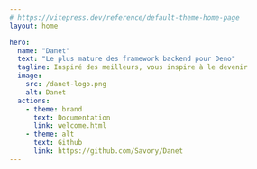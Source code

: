 ```yaml
---
# https://vitepress.dev/reference/default-theme-home-page
layout: home

hero:
  name: "Danet"
  text: "Le plus mature des framework backend pour Deno"
  tagline: Inspiré des meilleurs, vous inspire à le devenir
  image:
    src: /danet-logo.png
    alt: Danet
  actions:
    - theme: brand
      text: Documentation
      link: welcome.html
    - theme: alt
      text: Github
      link: https://github.com/Savory/Danet
---
```


